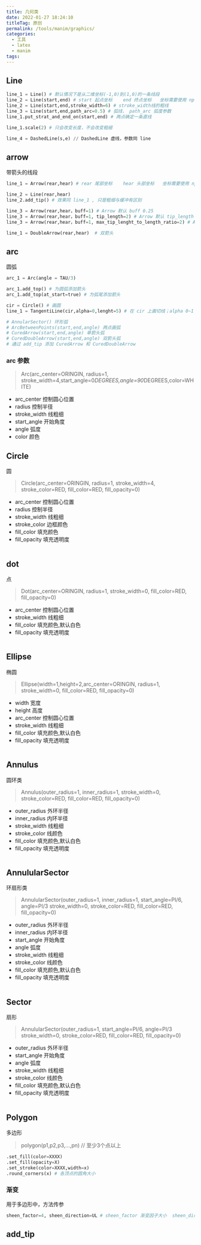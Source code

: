 ```yaml
---
title: 几何类
date: 2022-01-27 18:24:10
titleTag: 原创
permalink: /tools/manim/graphics/
categories:
  - 工具
  - latex
  - manim
tags:
---
```


## Line

```py
line_1 = Line() # 默认情况下是从二维坐标(-1,0)到(1,0)的一条线段
line_2 = Line(start,end) # start 起点坐标    end 终点坐标   坐标需要使用 np.array([x,y,z])
line_2 = Line(start,end,stroke_width=6) # stroke_width线的粗线
line_3 = Line(start,end,path_arc=0.5) # 弧线， path_arc 弧度参数
line_1.put_strat_and_end_on(start,end) # 两点确定一条直线

line_1.scale(2) # 只会改变长度，不会改变粗细

line_4 = DashedLine(s,e) // DashedLine 虚线，参数同 line


```

## arrow
带箭头的线段
```py
line_1 = Arrow(rear,hear) # rear 尾部坐标    hear 头部坐标   坐标需要使用 np.array([x,y,z])

line_2 = Line(rear,hear)
line_2.add_tip() # 效果同 line_1 , 只是粗细与缓冲有区别

line_3 = Arrow(rear,hear，buff=1) # Arrow 默认 buff 0.25
line_3 = Arrow(rear,hear，buff=1, tip_length=2) # Arrow 默认 tip_length ,改变箭头大小
line_3 = Arrow(rear,hear，buff=1, max_tip_lenght_to_length_ratio=2) # Arrow 默认 max_tip_lenght_to_length_ratio ,可以在线长不变的情况下设置箭头的最大大小比例

line_1 = DoubleArrow(rear,hear)  # 双箭头
```
## arc
圆弧
```py
arc_1 = Arc(angle = TAU/3)

arc_1.add_top() # 为圆弧添加箭头
arc_1.add_top(at_start=true) # 为弧尾添加箭头

cir = Circle() # 画圆
line_1 = TangentiLine(cir,alpha=0,lenght=5) # 在 cir 上画切线；alpha 0~1 控制角度

# AnnularSector() 环形弧
# ArcBetweenPoints(start,end,angle) 两点画弧
# CuredArrow(start,end,angle) 单箭头弧
# CuredDoubleArrow(start,end,angle) 双箭头弧
# 通过 add_tip 添加 CuredArrow 和 CuredDoubleArrow 

```

### arc 参数
> Arc(arc_center=ORINGIN, radius=1, stroke_width=4,start_angle=0*DEGREES,angle=90*DEGREES,color=WHITE)
- arc_center 控制圆心位置
- radius 控制半径
- stroke_width 线粗细
- start_angle 开始角度
- angle 弧度
- color 颜色

## Circle
圆
> Circle(arc_center=ORINGIN, radius=1, stroke_width=4, stroke_color=RED, fill_color=RED, fill_opacity=0)
- arc_center 控制圆心位置
- radius 控制半径
- stroke_width 线粗细
- stroke_color 边框颜色
- fill_color 填充颜色
- fill_opacity 填充透明度
```py

```

## dot
点
> Dot(arc_center=ORINGIN, radius=1, stroke_width=0, fill_color=RED, fill_opacity=0)
- arc_center 控制圆心位置
- stroke_width 线粗细
- fill_color 填充颜色,默认白色
- fill_opacity 填充透明度
```py

```

## Ellipse
椭圆
> Ellipse(width=1,height=2,arc_center=ORINGIN, radius=1, stroke_width=0, fill_color=RED, fill_opacity=0)
- width 宽度
- height 高度
- arc_center 控制圆心位置
- stroke_width 线粗细
- fill_color 填充颜色,默认白色
- fill_opacity 填充透明度
```py

```

## Annulus
圆环类
> Annulus(outer_radius=1, inner_radius=1, stroke_width=0, stroke_color=RED, fill_color=RED, fill_opacity=0)
- outer_radius 外环半径
- inner_radius 内环半径
- stroke_width 线粗细
- stroke_color 线颜色
- fill_color 填充颜色,默认白色
- fill_opacity 填充透明度
```py

```
## AnnulularSector
环扇形类
> AnnulularSector(outer_radius=1, inner_radius=1, start_angle=PI/6, angle=PI/3 stroke_width=0, stroke_color=RED, fill_color=RED, fill_opacity=0)
- outer_radius 外环半径
- inner_radius 内环半径
- start_angle 开始角度
- angle 弧度
- stroke_width 线粗细
- stroke_color 线颜色
- fill_color 填充颜色,默认白色
- fill_opacity 填充透明度
```py

```
## Sector
扇形
> AnnulularSector(outer_radius=1, start_angle=PI/6, angle=PI/3 stroke_width=0, stroke_color=RED, fill_color=RED, fill_opacity=0)
- outer_radius 外环半径
- start_angle 开始角度
- angle 弧度
- stroke_width 线粗细
- stroke_color 线颜色
- fill_color 填充颜色,默认白色
- fill_opacity 填充透明度
```py

```


## Polygon
多边形
> polygon(p1,p2,p3,...,pn) // 至少3个点以上
```py
.set_fill(color=XXXX)
.set_fill(opacity=X)
.set_stroke(color=XXXX,width=x)
.round_corners(x) # 各顶点的圆角大小
```
### 渐变
用于多边形中，方法传参
```py
sheen_factor=4, sheen_direction=UL # sheen_factor 渐变因子大小  sheen_direction 渐变方向
```
## add_tip

```py

```